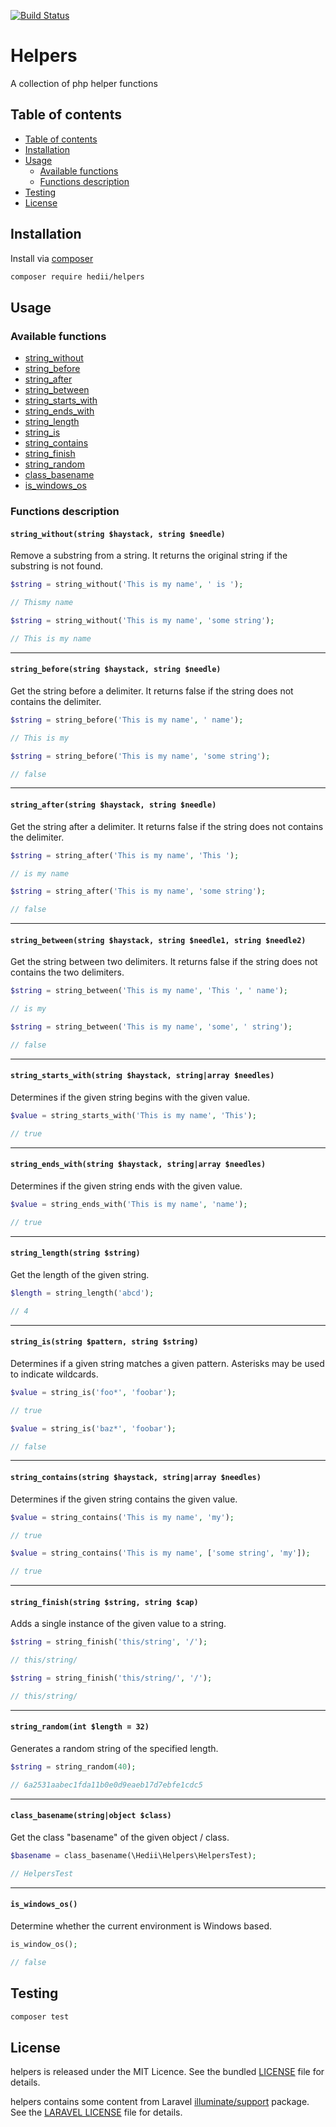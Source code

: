 [![Build Status](https://travis-ci.org/hedii/helpers.svg?branch=master)](https://travis-ci.org/hedii/helpers)

# Helpers

A collection of php helper functions

## Table of contents

- [Table of contents](#table-of-contents)
- [Installation](#installation)
- [Usage](#usage)
  - [Available functions](#available-functions)
  - [Functions description](#functions-description)
- [Testing](#testing)
- [License](#license)

## Installation

Install via [composer](https://getcomposer.org/doc/00-intro.md)

```sh
composer require hedii/helpers
```

## Usage

### Available functions

- [string_without](#string_without)
- [string_before](#string_before)
- [string_after](#string_after)
- [string_between](#string_between)
- [string_starts_with](#string_starts_with)
- [string_ends_with](#string_ends_with)
- [string_length](#string_length)
- [string_is](#string_is)
- [string_contains](#string_contains)
- [string_finish](#string_finish)
- [string_random](#string_random)
- [class_basename](#class_basename)
- [is_windows_os](#is_windows_os)

### Functions description

<a name="string_without"></a>
#### `string_without(string $haystack, string $needle)`

Remove a substring from a string. It returns the original string if the substring is not found.

```php
$string = string_without('This is my name', ' is ');

// Thismy name

$string = string_without('This is my name', 'some string');

// This is my name
```

---

<a name="string_before"></a>
#### `string_before(string $haystack, string $needle)`

Get the string before a delimiter. It returns false if the string does not contains the delimiter.

```php
$string = string_before('This is my name', ' name');

// This is my

$string = string_before('This is my name', 'some string');

// false
```

---

<a name="string_after"></a>
#### `string_after(string $haystack, string $needle)`

Get the string after a delimiter. It returns false if the string does not contains the delimiter.

```php
$string = string_after('This is my name', 'This ');

// is my name

$string = string_after('This is my name', 'some string');

// false
```

---

<a name="string_between"></a>
#### `string_between(string $haystack, string $needle1, string $needle2)`

Get the string between two delimiters. It returns false if the string does not contains the two delimiters.

```php
$string = string_between('This is my name', 'This ', ' name');

// is my

$string = string_between('This is my name', 'some', ' string');

// false
```

---

<a name="string_starts_with"></a>
#### `string_starts_with(string $haystack, string|array $needles)`

Determines if the given string begins with the given value.

```php
$value = string_starts_with('This is my name', 'This');

// true
```

---

<a name="string_ends_with"></a>
#### `string_ends_with(string $haystack, string|array $needles)`

Determines if the given string ends with the given value.

```php
$value = string_ends_with('This is my name', 'name');

// true
```

---

<a name="string_length"></a>
#### `string_length(string $string)`

Get the length of the given string.

```php
$length = string_length('abcd');

// 4
```

---

<a name="string_is"></a>
#### `string_is(string $pattern, string $string)`

Determines if a given string matches a given pattern. Asterisks may be used to indicate wildcards.

```php
$value = string_is('foo*', 'foobar');

// true

$value = string_is('baz*', 'foobar');

// false
```

---

<a name="string_contains"></a>
#### `string_contains(string $haystack, string|array $needles)`

Determines if the given string contains the given value.

```php
$value = string_contains('This is my name', 'my');

// true

$value = string_contains('This is my name', ['some string', 'my']);

// true
```

---

<a name="string_finish"></a>
#### `string_finish(string $string, string $cap)`

Adds a single instance of the given value to a string.

```php
$string = string_finish('this/string', '/');

// this/string/

$string = string_finish('this/string/', '/');

// this/string/
```

---

<a name="string_random"></a>
#### `string_random(int $length = 32)`

Generates a random string of the specified length.

```php
$string = string_random(40);

// 6a2531aabec1fda11b0e0d9eaeb17d7ebfe1cdc5
```

---

<a name="class_basename"></a>
#### `class_basename(string|object $class)`

Get the class "basename" of the given object / class.

```php
$basename = class_basename(\Hedii\Helpers\HelpersTest);

// HelpersTest
```

---

<a name="is_window_os"></a>
#### `is_windows_os()`

Determine whether the current environment is Windows based.

```php
is_window_os();

// false
```

## Testing

```sh
composer test
```

## License

helpers is released under the MIT Licence. See the bundled [LICENSE](https://github.com/hedii/helpers/blob/master/LICENSE.md) file for details.

helpers contains some content from Laravel [illuminate/support](https://github.com/illuminate/support) package. See the [LARAVEL LICENSE](https://github.com/laravel/framework/blob/master/LICENSE.txt) file for details.